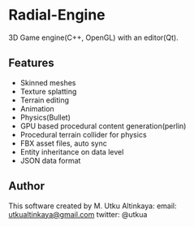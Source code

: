 Radial-Engine
=============

3D Game engine(C++, OpenGL) with an editor(Qt).

Features
--------

- Skinned meshes
- Texture splatting
- Terrain editing
- Animation
- Physics(Bullet)
- GPU based procedural content generation(perlin)
- Procedural terrain collider for physics
- FBX asset files, auto sync
- Entity inheritance on data level
- JSON data format

Author
------

This software created by M. Utku Altinkaya: email: utkualtinkaya@gmail.com twitter: @utkua
